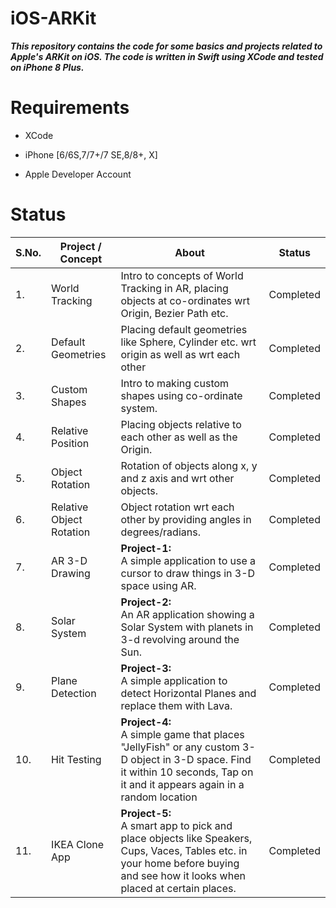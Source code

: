 # iOS-ARKit

***This repository contains the code for some basics and projects related to Apple's ARKit on iOS. The code is written in Swift using XCode and tested on iPhone 8 Plus.***

# Requirements

* XCode

* iPhone [6/6S,7/7+/7 SE,8/8+, X]

* Apple Developer Account


# Status


| S.No. |        Project / Concept            |                          About                  |             Status       |
| ----- | ----------------------------------- | ----------------------------------------------- | ------------------------ |
|  1.   |        World Tracking               | Intro to concepts of World Tracking in AR, placing objects at co-ordinates wrt Origin, Bezier Path etc.  | Completed  |
|  2.   |        Default Geometries           | Placing default geometries like Sphere, Cylinder etc. wrt origin as well as wrt each other | Completed |
|  3.   |        Custom Shapes                 | Intro to making custom shapes using co-ordinate system. | Completed |
|  4.   |        Relative Position            | Placing objects relative to each other as well as the Origin.  | Completed |
|  5.   |        Object Rotation              | Rotation of objects along x, y and z axis and wrt other objects. | Completed |
|  6.   |        Relative Object Rotation     | Object rotation wrt each other by providing angles in degrees/radians.  | Completed |
|  7.   |        AR 3-D Drawing               | **Project-1:** <br /> A simple application to use a cursor to draw things in 3-D space using AR.   |  Completed |
|  8.   |         Solar System                | **Project-2:** <br /> An AR application showing a Solar System with planets in 3-d revolving around the Sun.  | Completed |
|  9.   |        Plane Detection              | **Project-3:** <br /> A simple application to detect Horizontal Planes and replace them with Lava. |  Completed |
|  10.  |          Hit Testing                | **Project-4:** <br /> A simple game that places "JellyFish" or any custom 3-D object in 3-D space. Find it within 10 seconds, Tap on it and it appears again in a random location |  Completed |
|  11.  |         IKEA Clone App              | **Project-5:** <br /> A smart app to pick and place objects like Speakers, Cups, Vaces, Tables etc. in your home before buying and see how it looks when placed at certain places.  |  Completed  |

